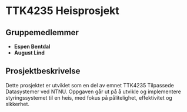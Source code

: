 # TTK4235 Heisprosjekt

## Gruppemedlemmer
- **Espen Bentdal**
- **August Lind**

## Prosjektbeskrivelse
Dette prosjektet er utviklet som en del av emnet TTK4235 Tilpassede Datasystemer ved NTNU. Oppgaven går ut på å utvikle og implementere styringssystemet til en heis, med fokus på pålitelighet, effektivitet og sikkerhet.
